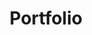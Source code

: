 ---
weight : 50
title : "Portfolio"

data : 
  - title : "OpenFLUID"
    details : "OpenFLUID est une plateforme logicielle ouverte pour la modélisation et la simulation spatialisée"
    skills : ["C++","CMake","Boost","GDAL","Qt","XML","JSON","Architecture à plugins"]
    img : "works-openfluid.png"
    github : "OpenFLUID/openfluid"
  - title : "ROpenFLUID"
    skills : ["R","C","C++","CMake","Binding de langages"]
    github : "OpenFLUID/ropenfluid"
  - title : "Deveal"
    skills : ["Python3","Jinja","YAML","reveal.js"]
    github : "jctophefabre/deveal"
  - title : "web officiel OpenFLUID"
    skills : ["Hugo","SASS/SCSS","Javascript","HTML5","Markdown","Python3","Flask"]
    img : "works-openfluid-web.png"
    url : "www.openfluid-project.org"
  - title : "Rejocker"
    skills : ["Python3","Flask","JSON"]
    github : "jctophefabre/rejocker"
  - title : "OpenFLUID-Community"
    details : "Ressources en ligne pour les utilisateurs d'OpenFLUID : docs, formations, process de developpement, ..."
    skills : ["MkDocs","Markdown","HTML5"]
    img : "works-openfluid-community.png"
    url : "community.openfluid-project.org"
    github : "OpenFLUID/openfluid-community-docs"
  - title : "Intégration continue en ingénierie logicielle"
    details : "Présentation de la démarche d'intégration continue pour le développement de la plateforme OpenFLUID"
    skills : ["Jenkins","GitHub","Travis CI","Docker"]
    url : "https://www.openfluid-project.org/resources/docs/slideshows/ci-2018-06-07/#/3/9"
    url_label : "Voir la présentation"
  - title : "OpenFLUID WaresHub"
    skills : ["PHP","Python","REST","JSON","Serveur Git"] 
  - title : "FLUIDhub API"
    skills : ["OpenAPI","Swagger","YAML","JSON"] 
    img : "works-fluidhub-api.png"
    url : dev.openfluid-project.org/fluidhub-dev/api/swagger-ui/
    url_label : "Consulter l'API"

---